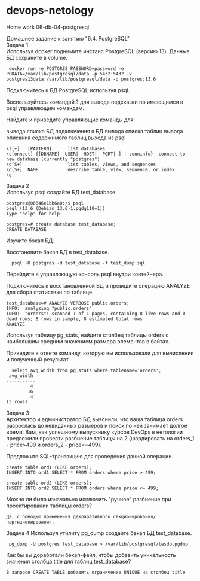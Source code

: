 # devops-netology
Home work 06-db-04-postgresql

Домашнее задание к занятию "6.4. PostgreSQL"  
Задача 1  
Используя docker поднимите инстанс PostgreSQL (версию 13). Данные БД сохраните в volume.
````
 docker run -e POSTGRES_PASSWORD=password -e PGDATA=/var/lib/postgresql/data -p 5432:5432 -v postgres13data:/var/lib/postgresql/data -d postgres:13.6 

````
Подключитесь к БД PostgreSQL используя psql.

Воспользуйтесь командой \? для вывода подсказки по имеющимся в psql управляющим командам.

Найдите и приведите управляющие команды для:

вывода списка БД
подключения к БД
вывода списка таблиц
вывода описания содержимого таблиц
выхода из psql

````
\l[+]   [PATTERN]      list databases
\c[onnect] {[DBNAME|- USER|- HOST|- PORT|-] | conninfo}  connect to new database (currently "postgres")
\d[S+]                 list tables, views, and sequences
\d[S+]  NAME           describe table, view, sequence, or index
\q
````
Задача 2  
Используя psql создайте БД test_database.
````
postgres@06646e1bb6a0:/$ psql
psql (13.6 (Debian 13.6-1.pgdg110+1))
Type "help" for help.

postgres=# create database test_database;
CREATE DATABASE

````
Изучите бэкап БД.

Восстановите бэкап БД в test_database.
````
  psql -U postgres -d test_database -f test_dump.sql

````
Перейдите в управляющую консоль psql внутри контейнера.

Подключитесь к восстановленной БД и проведите операцию ANALYZE для сбора статистики по таблице.
````
test_database=# ANALYZE VERBOSE public.orders;
INFO:  analyzing "public.orders"
INFO:  "orders": scanned 1 of 1 pages, containing 8 live rows and 0 dead rows; 8 rows in sample, 8 estimated total rows
ANALYZE

````
Используя таблицу pg_stats, найдите столбец таблицы orders с наибольшим средним значением размера элементов в байтах.

Приведите в ответе команду, которую вы использовали для вычисления и полученный результат.
````
  select avg_width from pg_stats where tablename='orders';
 avg_width
-----------
         4
        16
         4
(3 rows)

````
Задача 3  
Архитектор и администратор БД выяснили, что ваша таблица orders разрослась до невиданных размеров и поиск по ней занимает долгое время. Вам, как успешному выпускнику курсов DevOps в нетологии предложили провести разбиение таблицы на 2 (шардировать на orders_1 - price>499 и orders_2 - price<=499).

Предложите SQL-транзакцию для проведения данной операции.
````
create table ord1 (LIKE orders);
INSERT INTO ord1 SELECT * FROM orders where price > 499;

create table ord2 (LIKE orders);
INSERT INTO ord2 SELECT * FROM orders where price <= 499;
````
Можно ли было изначально исключить "ручное" разбиение при проектировании таблицы orders?
````
Да, с помощью применения декларативного секционирования/партиционирования.

````
Задача 4
Используя утилиту pg_dump создайте бекап БД test_database.
````
 pg_dump -U postgres test_database > /var/lib/postgresql/tesdb.pgdmp
````
Как бы вы доработали бэкап-файл, чтобы добавить уникальность значения столбца title для таблиц test_database?

````
В запросе CREATE TABLE добавить ограничение UNIQUE на столбец title
````